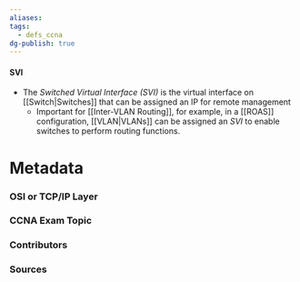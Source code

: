 ```yaml
---
aliases: 
tags:
  - defs_ccna
dg-publish: true
---
```

#### SVI
- The *Switched Virtual Interface (SVI)* is the virtual interface on [[Switch|Switches]] that can be assigned an IP for remote management
	- Important for [[Inter-VLAN Routing]], for example, in a [[ROAS]] configuration, [[VLAN|VLANs]] can be assigned an *SVI* to enable switches to perform routing functions.


# Metadata
### OSI or TCP/IP Layer

### CCNA Exam Topic

### Contributors

### Sources
